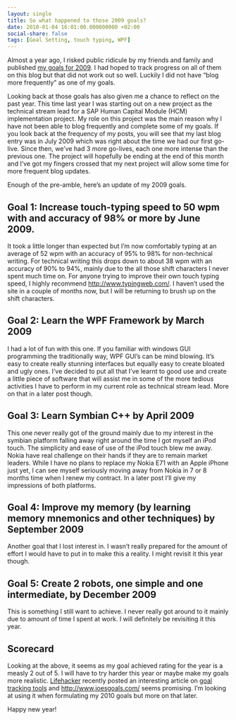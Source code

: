 ```yaml
---
layout: single
title: So what happened to those 2009 goals?
date: 2010-01-04 16:01:00.000000000 +02:00
social-share: false
tags: [Goal Setting, touch typing, WPF]
---
```


Almost a year ago, I risked public ridicule by my friends and family and published <a href="http://asifhamza.com/2009/01/some-of-my-goals-for-2009-and-how-i-hope-to-achieve-them/">my goals for 2009</a>. 
I had hoped to track progress on all of them on this blog but that did not work out so well. Luckily I did not have “blog more frequently” as one of my goals.

Looking back at those goals has also given me a chance to reflect on the past year. This time last year I was starting out on a new project as the technical stream lead for a SAP Human Capital Module (HCM) implementation project. 
My role on this project was the main reason why I have not been able to blog frequently and complete some of my goals. If you look back at the frequency of my posts, you will see that my last blog entry was in July 2009 which was right about the time we had our first go-live. Since then, we’ve had 3 more go-lives, each one more intense than the previous one. The project will hopefully be ending at the end of this month and I’ve got my fingers crossed that my next project will allow some time for more frequent blog updates.

Enough of the pre-amble, here’s an update of my 2009 goals.

## Goal 1: Increase touch-typing speed to 50 wpm with and accuracy of 98% or more by June 2009.

It took a little longer than expected but I’m now comfortably typing at an average of 52 wpm with an accuracy of 95% to 98% for non-technical writing. For technical writing this drops down to about 38 wpm with an accuracy of 90% to 94%, mainly due to the all those shift characters I never spent much time on. 
For anyone trying to improve their own touch typing speed, I highly recommend <a href="http://www.typingweb.com/">http://www.typingweb.com/</a>. 
I haven’t used the site in a couple of months now, but I will be returning to brush up on the shift characters.

## Goal 2: Learn the WPF Framework by March 2009
I had a lot of fun with this one. If you familiar with windows GUI programming the traditionally way, WPF GUI’s can be mind blowing. 
It’s easy to create really stunning interfaces but equally easy to create bloated and ugly ones. I’ve decided to put all that I’ve learnt to good use and create a little piece of software that will assist me in some of the more tedious activities I have to perform in my current role as technical stream lead. 
More on that in a later post though.

## Goal 3: Learn Symbian C++ by April 2009
This one never really got of the ground mainly due to my interest in the symbian platform falling away right around the time I got myself an iPod touch. 
The simplicity and ease of use of the iPod touch blew me away. Nokia have real challenge on their hands if they are to remain market leaders. While I have no plans to replace my Nokia E71 with an Apple iPhone just yet, I can see myself seriously moving away from Nokia in 7 or 8 months time when I renew my contract. 
In a later post I’ll give my impressions of both platforms.

## Goal 4: Improve my memory (by learning memory mnemonics and other techniques) by September 2009
Another goal that I lost interest in. I wasn’t really prepared for the amount of effort I would have to put in to make this a reality. I might revisit it this year though.

## Goal 5: Create 2 robots, one simple and one intermediate, by December 2009
This is something I still want to achieve. I never really got around to it mainly due to amount of time I spent at work. 
I will definitely be revisiting it this year.

## Scorecard
Looking at the above, it seems as my goal achieved rating for the year is a measly 2 out of 5. I will have to try harder this year or maybe make my goals more realistic. <a href="http://lifehacker.com">Lifehacker</a> recently posted an interesting article on <a href="http://lifehacker.com/5439026/five-best-goal+tracking-tools">goal tracking tools</a> and <a href="http://www.joesgoals.com/">http://www.joesgoals.com/</a> seems promising. 
I’m looking at using it when formulating my 2010 goals but more on that later.

Happy new year!

